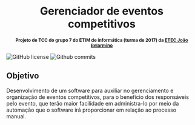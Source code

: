 <h1 align="center">
    Gerenciador de eventos competitivos
</h1>

<p align="center">
<sup>
<b>
Projeto de TCC do grupo 7 do ETIM de informática (turma de 2017) da <a href="http://www.etecjoaobelarmino.com.br/joomla/">ETEC João Belarmino</a>
</b>
</sup>
</p>

![GitHub license](https://img.shields.io/github/license/pedrogneri/gerenciador-eventos-competitivos.svg)
![Github commits](https://img.shields.io/github/commit-activity/m/pedrogneri/gerenciador-eventos-competitivos.svg)

## Objetivo
Desenvolvimento de um software para auxiliar no gerenciamento e organização de eventos competitivos, para o benefício dos responsáveis pelo evento, 
que terão maior facilidade em administra-lo por meio da automação que o software irá proporcionar em relação ao processo manual.